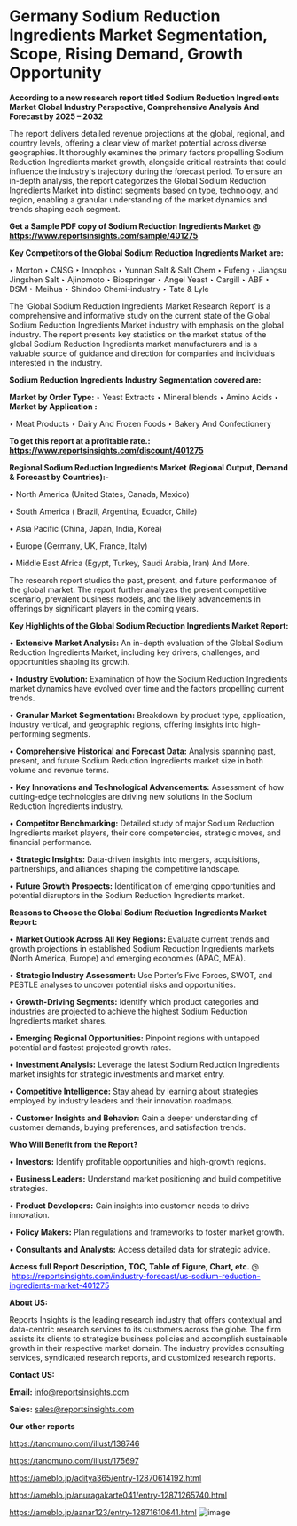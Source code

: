 # Germany Sodium Reduction Ingredients Market Segmentation, Scope, Rising Demand, Growth Opportunity 

<strong>According to a new research report titled Sodium Reduction Ingredients Market Global Industry Perspective, Comprehensive Analysis And Forecast by 2025 – 2032</strong>

The report delivers detailed revenue projections at the global, regional, and country levels, offering a clear view of market potential across diverse geographies. It thoroughly examines the primary factors propelling Sodium Reduction Ingredients market growth, alongside critical restraints that could influence the industry's trajectory during the forecast period. To ensure an in-depth analysis, the report categorizes the Global Sodium Reduction Ingredients Market into distinct segments based on type, technology, and region, enabling a granular understanding of the market dynamics and trends shaping each segment.

<strong>Get a Sample PDF copy of Sodium Reduction Ingredients Market </strong><strong>@<a href=https://www.reportsinsights.com/sample/401275 style=color:#0000ff;> https://www.reportsinsights.com/sample/401275</a></strong></font>

<strong>Key Competitors of the Global Sodium Reduction Ingredients Market are:</strong>

‣ Morton
‣ CNSG
‣ Innophos
‣ Yunnan Salt & Salt Chem
‣ Fufeng
‣ Jiangsu Jingshen Salt
‣ Ajinomoto
‣ Biospringer
‣ Angel Yeast
‣ Cargill
‣ ABF
‣ DSM
‣ Meihua
‣ Shindoo Chemi-industry
‣ Tate & Lyle

The ‘Global Sodium Reduction Ingredients Market Research Report’ is a comprehensive and informative study on the current state of the Global Sodium Reduction Ingredients Market industry with emphasis on the global industry. The report presents key statistics on the market status of the global Sodium Reduction Ingredients market manufacturers and is a valuable source of guidance and direction for companies and individuals interested in the industry.

<strong>Sodium Reduction Ingredients Industry Segmentation covered are:</strong>

<strong>Market by Order Type: </strong>
‣ Yeast Extracts
‣ Mineral blends
‣ Amino Acids
‣ 
<strong>Market by Application :</strong>

‣ Meat Products
‣ Dairy And Frozen Foods
‣ Bakery And Confectionery

<strong>To get this report at a profitable rate.: <a href=https://www.reportsinsights.com/discount/401275 style=color:#0000ff;>https://www.reportsinsights.com/discount/401275</a></strong></font>

<strong>Regional Sodium Reduction Ingredients Market (Regional Output, Demand &amp; Forecast by Countries):-</strong>

• North America (United States, Canada, Mexico)

• South America ( Brazil, Argentina, Ecuador, Chile)

• Asia Pacific (China, Japan, India, Korea)

• Europe (Germany, UK, France, Italy)

• Middle East Africa (Egypt, Turkey, Saudi Arabia, Iran) And More.

The research report studies the past, present, and future performance of the global market. The report further analyzes the present competitive scenario, prevalent business models, and the likely advancements in offerings by significant players in the coming years.

<strong>Key Highlights of the Global Sodium Reduction Ingredients Market Report:</strong>

• <strong>Extensive Market Analysis:</strong> An in-depth evaluation of the Global Sodium Reduction Ingredients Market, including key drivers, challenges, and opportunities shaping its growth.

• <strong>Industry Evolution:</strong> Examination of how the Sodium Reduction Ingredients market dynamics have evolved over time and the factors propelling current trends.

• <strong>Granular Market Segmentation:</strong> Breakdown by product type, application, industry vertical, and geographic regions, offering insights into high-performing segments.

• <strong>Comprehensive Historical and Forecast Data:</strong> Analysis spanning past, present, and future Sodium Reduction Ingredients market size in both volume and revenue terms.

• <strong>Key Innovations and Technological Advancements:</strong> Assessment of how cutting-edge technologies are driving new solutions in the Sodium Reduction Ingredients industry.

• <strong>Competitor Benchmarking:</strong> Detailed study of major Sodium Reduction Ingredients market players, their core competencies, strategic moves, and financial performance.

• <strong>Strategic Insights:</strong> Data-driven insights into mergers, acquisitions, partnerships, and alliances shaping the competitive landscape.

• <strong>Future Growth Prospects:</strong> Identification of emerging opportunities and potential disruptors in the Sodium Reduction Ingredients market.

<strong>Reasons to Choose the Global Sodium Reduction Ingredients Market Report:</strong>

• <strong>Market Outlook Across All Key Regions:</strong> Evaluate current trends and growth projections in established Sodium Reduction Ingredients markets (North America, Europe) and emerging economies (APAC, MEA).

• <strong>Strategic Industry Assessment:</strong> Use Porter’s Five Forces, SWOT, and PESTLE analyses to uncover potential risks and opportunities.

• <strong>Growth-Driving Segments:</strong> Identify which product categories and industries are projected to achieve the highest Sodium Reduction Ingredients market shares.

• <strong>Emerging Regional Opportunities:</strong> Pinpoint regions with untapped potential and fastest projected growth rates.

• <strong>Investment Analysis:</strong> Leverage the latest Sodium Reduction Ingredients market insights for strategic investments and market entry.

• <strong>Competitive Intelligence:</strong> Stay ahead by learning about strategies employed by industry leaders and their innovation roadmaps.

• <strong>Customer Insights and Behavior:</strong> Gain a deeper understanding of customer demands, buying preferences, and satisfaction trends.

<strong>Who Will Benefit from the Report?</strong>

• <strong>Investors:</strong> Identify profitable opportunities and high-growth regions.

• <strong>Business Leaders:</strong> Understand market positioning and build competitive strategies.

• <strong>Product Developers:</strong> Gain insights into customer needs to drive innovation.

• <strong>Policy Makers:</strong> Plan regulations and frameworks to foster market growth.

• <strong>Consultants and Analysts:</strong> Access detailed data for strategic advice.
</ul>
<strong>Access full Report Description, TOC, Table of Figure, Chart, etc. </strong>@  <a href=https://reportsinsights.com/industry-forecast/us-sodium-reduction-ingredients-market-401275 style=color:#0000ff;>https://reportsinsights.com/industry-forecast/us-sodium-reduction-ingredients-market-401275</a></font>

<strong><strong>About US</strong>:</strong>

Reports Insights is the leading research industry that offers contextual and data-centric research services to its customers across the globe. The firm assists its clients to strategize business policies and accomplish sustainable growth in their respective market domain. The industry provides consulting services, syndicated research reports, and customized research reports.

<strong>Contact US:</strong>

<p class=""""><b>Email:</b> <a href=mailto:info@reportsinsights.com>info@reportsinsights.com</a></p>
<p class=""""><b>Sales:</b> <a href=mailto:sales@reportsinsights.com>sales@reportsinsights.com</a></p>

<strong>Our other reports</strong>

<a href=https://tanomuno.com/illust/138746>https://tanomuno.com/illust/138746</a>

<a href=https://tanomuno.com/illust/175697>https://tanomuno.com/illust/175697</a>

<a href=https://ameblo.jp/aditya365/entry-12870614192.html>https://ameblo.jp/aditya365/entry-12870614192.html</a>

<a href=https://ameblo.jp/anuragakarte041/entry-12871265740.html>https://ameblo.jp/anuragakarte041/entry-12871265740.html</a>

<a href=https://ameblo.jp/aanar123/entry-12871610641.html>https://ameblo.jp/aanar123/entry-12871610641.html</a>
![image](https://github.com/user-attachments/assets/a310f516-eb30-4b16-a920-7532af4a3b8e)
